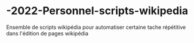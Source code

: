 # -2022-Personnel-scripts-wikipedia
Ensemble de scripts wikipédia pour automatiser certaine tache répétitive dans l'édition de pages wikipédia
